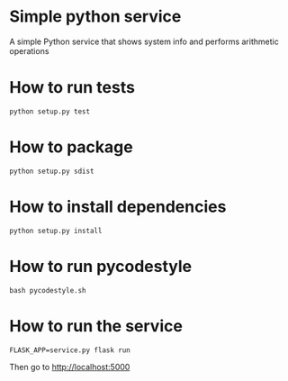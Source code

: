 # Simple python service
A simple Python service that shows system info and performs arithmetic operations

# How to run tests
```
python setup.py test
```

# How to package
```
python setup.py sdist
```

# How to install dependencies
```
python setup.py install
```
# How to run pycodestyle
```
bash pycodestyle.sh
```
# How to run the service
```
FLASK_APP=service.py flask run
```
Then go to [http://localhost:5000](http://localhost:5000)
